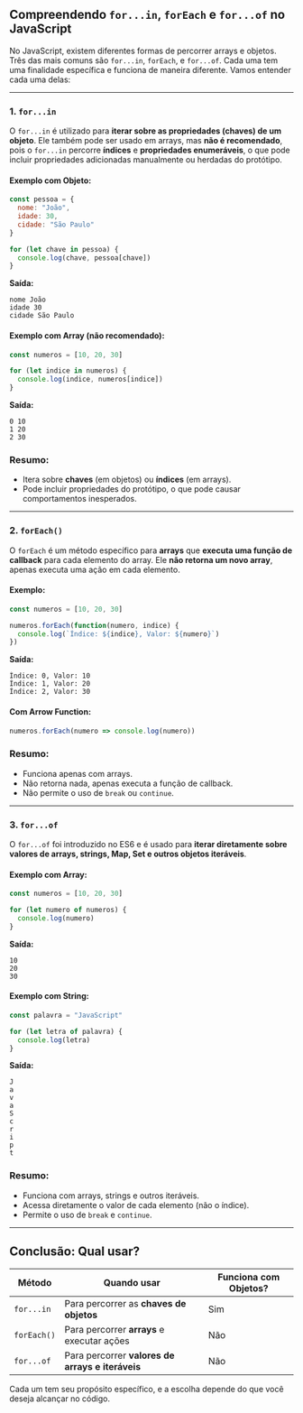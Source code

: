 ## Compreendendo `for...in`, `forEach` e `for...of` no JavaScript

No JavaScript, existem diferentes formas de percorrer arrays e objetos. Três das mais comuns são `for...in`, `forEach`, e `for...of`. Cada uma tem uma finalidade específica e funciona de maneira diferente. Vamos entender cada uma delas:

---

### 1. `for...in`

O `for...in` é utilizado para **iterar sobre as propriedades (chaves) de um objeto**. Ele também pode ser usado em arrays, mas **não é recomendado**, pois o `for...in` percorre **índices** e **propriedades enumeráveis**, o que pode incluir propriedades adicionadas manualmente ou herdadas do protótipo.

#### Exemplo com Objeto:
```javascript
const pessoa = {
  nome: "João",
  idade: 30,
  cidade: "São Paulo"
}

for (let chave in pessoa) {
  console.log(chave, pessoa[chave])
}
```
**Saída:**
```
nome João
idade 30
cidade São Paulo
```

#### Exemplo com Array (não recomendado):
```javascript
const numeros = [10, 20, 30]

for (let indice in numeros) {
  console.log(indice, numeros[indice])
}
```
**Saída:**
```
0 10
1 20
2 30
```

### **Resumo:**
- Itera sobre **chaves** (em objetos) ou **índices** (em arrays).
- Pode incluir propriedades do protótipo, o que pode causar comportamentos inesperados.

---

### 2. `forEach()`

O `forEach` é um método específico para **arrays** que **executa uma função de callback** para cada elemento do array. Ele **não retorna um novo array**, apenas executa uma ação em cada elemento.

#### Exemplo:
```javascript
const numeros = [10, 20, 30]

numeros.forEach(function(numero, indice) {
  console.log(`Índice: ${indice}, Valor: ${numero}`)
})
```
**Saída:**
```
Índice: 0, Valor: 10
Índice: 1, Valor: 20
Índice: 2, Valor: 30
```

#### Com Arrow Function:
```javascript
numeros.forEach(numero => console.log(numero))
```

### **Resumo:**
- Funciona apenas com arrays.
- Não retorna nada, apenas executa a função de callback.
- Não permite o uso de `break` ou `continue`.

---

### 3. `for...of`

O `for...of` foi introduzido no ES6 e é usado para **iterar diretamente sobre valores de arrays, strings, Map, Set e outros objetos iteráveis**.

#### Exemplo com Array:
```javascript
const numeros = [10, 20, 30]

for (let numero of numeros) {
  console.log(numero)
}
```
**Saída:**
```
10
20
30
```

#### Exemplo com String:
```javascript
const palavra = "JavaScript"

for (let letra of palavra) {
  console.log(letra)
}
```
**Saída:**
```
J
a
v
a
S
c
r
i
p
t
```

### **Resumo:**
- Funciona com arrays, strings e outros iteráveis.
- Acessa diretamente o valor de cada elemento (não o índice).
- Permite o uso de `break` e `continue`.

---

## Conclusão: Qual usar?

| Método        | Quando usar                                       | Funciona com Objetos? |
|---------------|-------------------------------------------------|---------------------|
| `for...in`    | Para percorrer as **chaves de objetos**         | Sim                |
| `forEach()`   | Para percorrer **arrays** e executar ações      | Não                |
| `for...of`    | Para percorrer **valores de arrays e iteráveis**| Não                |

Cada um tem seu propósito específico, e a escolha depende do que você deseja alcançar no código.
